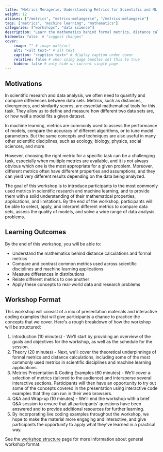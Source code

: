```yaml
---
title: "Metrics Menagerie: Understanding Metrics for Scientific and ML Applications"
weight: 12
aliases: ["/metrics", "metrics-melangerie", "/metrics-melangerie"]
tags: ["metrics", "machine learning", "mathematics"]
categories: ["workshops", "data science"]
description: "Learn the mathematics behind formal metrics, distance calculations, and how to measure differences in distributions. Understand common metrics used across scientific disciplines and machine learning applications and how they relate to one another."
hidemeta: false  # "suggest changes"
cover:
    image: "" # image path/url
    alt: "<alt text>" # alt text
    caption: "<caption text>" # display caption under cover
    relative: false # when using page bundles set this to true
    hidden: false # only hide on current single page
---
```


## Motivations

In scientific research and data analysis, we often need to quantify and compare differences between data sets.
Metrics, such as distances, divergences, and similarity scores, are essential mathematical tools for this task.
They allow us to define and measure how different two data sets are, or how well a model fits a given dataset.

In machine learning, metrics are commonly used to assess the performance of models, compare the accuracy of different algorithms, or to tune model parameters.
But the same concepts and techniques are also useful in many other scientific disciplines, such as ecology, biology, physics, social sciences, and more.

However, choosing the right metric for a specific task can be a challenging task, especially when multiple metrics are available, and it is not always obvious which one is the most appropriate for a given problem.
Moreover, different metrics often have different properties and assumptions, and they can yield very different results depending on the data being analyzed.

The goal of this workshop is to introduce participants to the most commonly used metrics in scientific research and machine learning, and to provide them with a solid understanding of their mathematical properties, applications, and limitations.
By the end of the workshop, participants will be able to select, apply, and interpret different metrics to compare data sets, assess the quality of models, and solve a wide range of data analysis problems.

## Learning Outcomes

By the end of this workshop, you will be able to:

- Understand the mathematics behind distance calculations and formal metrics
- Compare and contrast common metrics used across scientific disciplines and machine learning applications
- Measure differences in distributions
- Relate different metrics to one another
- Apply these concepts to real-world data and research problems


## Workshop Format

This workshop will consist of a mix of presentation materials and interactive coding examples that will give participants a chance to practice the concepts that we cover. Here's a rough breakdown of how the workshop will be structured:

1. Introduction (10 minutes) - We'll start by providing an overview of the goals and objectives for the workshop, as well as the schedule for the session.
1. Theory (20 minutes) - Next, we'll cover the theoretical underpinnings of formal metrics and distance calculations, including some of the most commonly used metrics in scientific disciplines and machine learning applications.
1. Metrics Presentation & Coding Examples (60 minutes) - We'll cover a selection of metrics (tailored to the audience) and intersperse several interactive sections. Participants will then have an opportunity to try out some of the concepts covered in the presentation using interactive code examples that they can run in their web browsers.
1. Q&A and Wrap-up (10 minutes) - We'll end the workshop with a brief Q&A session to ensure that all participants' questions have been answered and to provide additional resources for further learning.
1. By incorporating live coding examples throughout the workshop, we hope to make the material more engaging and interactive, and give participants the opportunity to apply what they've learned in a practical way.

See the [workshop structure](/workshops/info) page for more information about general workshop format.